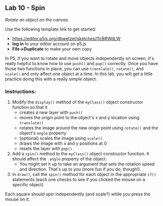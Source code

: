 <link href="../markdown.css" rel="stylesheet"></link> 

## Lab 10 - Spin
*Rotate an object on the canvas.*

Use the following template link to get started:
* <a href ="https://editor.p5js.org/dbwetzel/sketches/l1cBRWdLW" target="_blank">https://editor.p5js.org/dbwetzel/sketches/l1cBRWdLW</a>
* **log in** to your editor account on p5.js
* **File->Duplicate** to make your own copy

In P5, if you want to rotate and move objects independently on screen, it's really helpful to know how to use `push()` and `pop()` correctly. Once you have those two functions in place, you can use `translate()`, `rotate()`, and `scale()` and only affect one object at a time. In this lab, you will get a little practice doing this with a really simple object.

### Instructions:
1. Modify the `display()` method of the `myClass()` object constructor function so that it
    * creates a new layer with `push()`
    * moves the origin point to the object's x and y location using `translate()`
    * rotates the image around the new origin point using `rotate()` and the object's `angle` property
    * (optional) scales the image using `scale()`
    * draws the image with x and y positions at 0
    * resets the layer with `pop()`
2. Add a `spin()` method to the `myClass()` object constructor function. It should affect the `.angle` property of the object.  
    * You might set it up to take an argument that sets the rotation speed and direction. That's up to you (more fun if you do, though!).
3. In `draw()`, call the `spin()` method for each object in the appropriate `if()` statements (each one checks to see if you clicked the mouse on a specific object)

Each square should spin independently (and scale?) while you press the mouse on it.